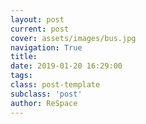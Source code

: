 ```yaml
---
layout: post
current: post
cover: assets/images/bus.jpg
navigation: True
title: 
date: 2019-01-20 16:29:00
tags:
class: post-template
subclass: 'post'
author: ReSpace
---
```


